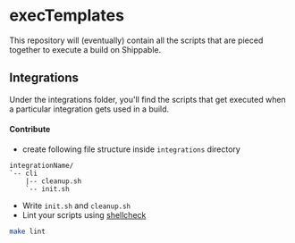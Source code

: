# execTemplates

This repository will (eventually) contain all the scripts that are pieced together to execute a build on Shippable.

## Integrations

Under the integrations folder, you'll find the scripts that get executed when a particular integration gets used in a build.

#### Contribute
- create following file structure inside `integrations` directory
```
integrationName/
`-- cli
    |-- cleanup.sh
    `-- init.sh
```
- Write `init.sh` and `cleanup.sh`
- Lint your scripts using [shellcheck](https://github.com/koalaman/shellcheck)
```bash
make lint
```
